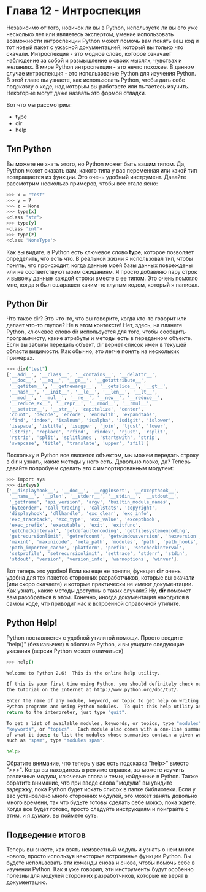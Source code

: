 # Глава 12 - Интроспекция

Независимо от того, новичок ли вы в Python, используете ли вы его уже несколько лет или являетесь экспертом, умение использовать возможности интроспекции Python может помочь вам понять ваш код и тот новый пакет с ужасной документацией, который вы только что скачали. Интроспекция - это модное слово, которое означает наблюдение за собой и размышление о своих мыслях, чувствах и желаниях. В мире Python интроспекция - это нечто похожее. В данном случае интроспекция - это использование Python для изучения Python. В этой главе вы узнаете, как использовать Python, чтобы дать себе подсказку о коде, над которым вы работаете или пытаетесь изучить. Некоторые могут даже назвать это формой отладки.

Вот что мы рассмотрим:

- type
- dir
- help

## Тип Python

Вы можете не знать этого, но Python может быть вашим типом. Да, Python может сказать вам, какого типа у вас переменная или какой тип возвращается из функции. Это очень удобный инструмент. Давайте рассмотрим несколько примеров, чтобы все стало ясно:

```sh
>>> x = "test"
>>> y = 7
>>> z = None
>>> type(x)
<class 'str'>
>>> type(y)
<class 'int'>
>>> type(z)
<class 'NoneType'>
```
Как вы видите, в Python есть ключевое слово **type**, которое позволяет определить, что есть что. В реальной жизни я использовал тип, чтобы понять, что происходит, когда данные моей базы данных повреждены или не соответствуют моим ожиданиям. Я просто добавляю пару строк и вывожу данные каждой строки вместе с ее типом. Это очень помогло мне, когда я был ошарашен каким-то глупым кодом, который я написал.

## Python Dir

Что такое dir? Это что-то, что вы говорите, когда кто-то говорит или делает что-то глупое? Не в этом контексте! Нет, здесь, на планете Python, ключевое слово dir используется для того, чтобы сообщить программисту, какие атрибуты и методы есть в переданном объекте. Если вы забыли передать объект, dir вернет список имен в текущей области видимости. Как обычно, это легче понять на нескольких примерах.

```sh
>>> dir("test")
['__add__', '__class__', '__contains__', '__delattr__',
 '__doc__', '__eq__', '__ge__', '__getattribute__',
 '__getitem__', '__getnewargs__', '__getslice__', '__gt__',
 '__hash__', '__init__', '__le__', '__len__', '__lt__',
 '__mod__', '__mul__', '__ne__', '__new__', '__reduce__',
 '__reduce_ex__', '__repr__', '__rmod__', '__rmul__',
 '__setattr__', '__str__', 'capitalize', 'center',
 'count', 'decode', 'encode', 'endswith', 'expandtabs',
 'find', 'index', 'isalnum', 'isalpha', 'isdigit', 'islower',
 'isspace', 'istitle', 'isupper', 'join', 'ljust', 'lower',
 'lstrip', 'replace', 'rfind', 'rindex', 'rjust', 'rsplit',
 'rstrip', 'split', 'splitlines', 'startswith', 'strip',
 'swapcase', 'title', 'translate', 'upper', 'zfill']
```
Поскольку в Python все является объектом, мы можем передать строку в dir и узнать, какие методы у него есть. Довольно ловко, да? Теперь давайте попробуем сделать это с импортированным модулем:

```sh
>>> import sys
>>> dir(sys)
['__displayhook__', '__doc__', '__egginsert', '__excepthook__',
 '__name__', '__plen', '__stderr__', '__stdin__', '__stdout__',
 '_getframe', 'api_version', 'argv', 'builtin_module_names',
 'byteorder', 'call_tracing', 'callstats', 'copyright',
 'displayhook', 'dllhandle', 'exc_clear', 'exc_info',
 'exc_traceback', 'exc_type', 'exc_value', 'excepthook',
 'exec_prefix', 'executable', 'exit', 'exitfunc',
 'getcheckinterval', 'getdefaultencoding', 'getfilesystemencoding',
 'getrecursionlimit', 'getrefcount', 'getwindowsversion', 'hexversion',
 'maxint', 'maxunicode', 'meta_path', 'modules', 'path', 'path_hooks',
 'path_importer_cache', 'platform', 'prefix', 'setcheckinterval',
 'setprofile', 'setrecursionlimit', 'settrace', 'stderr', 'stdin',
 'stdout', 'version', 'version_info', 'warnoptions', 'winver'].
```
Вот теперь это удобно! Если вы еще не поняли, функция **dir** очень удобна для тех пакетов сторонних разработчиков, которые вы скачали (или скоро скачаете) и которые практически не имеют документации. Как узнать, какие методы доступны в таких случаях? Ну, **dir** поможет вам разобраться в этом. Конечно, иногда документация находится в самом коде, что приводит нас к встроенной справочной утилите.

## Python Help!

Python поставляется с удобной утилитой помощи. Просто введите "help()" (без кавычек) в оболочке Python, и вы увидите следующие указания (версия Python может отличаться)

```sh
>>> help()

Welcome to Python 2.6!  This is the online help utility.

If this is your first time using Python, you should definitely check out
the tutorial on the Internet at http://www.python.org/doc/tut/.

Enter the name of any module, keyword, or topic to get help on writing
Python programs and using Python modules.  To quit this help utility and
return to the interpreter, just type "quit".

To get a list of available modules, keywords, or topics, type "modules",
"keywords", or "topics".  Each module also comes with a one-line summary
of what it does; to list the modules whose summaries contain a given word
such as "spam", type "modules spam".

help>
```

Обратите внимание, что теперь у вас есть подсказка "help>" вместо ">>>". Когда вы находитесь в режиме справки, вы можете изучить различные модули, ключевые слова и темы, найденные в Python. Также обратите внимание, что при вводе слова "модули" вы увидите задержку, пока Python будет искать список в папке библиотеки. Если у вас установлено много сторонних модулей, это может занять довольно много времени, так что будьте готовы сделать себе мокко, пока ждете. Когда все будет готово, просто следуйте инструкциям и поиграйте с этим, и я думаю, вы поймете суть.

## Подведение итогов

Теперь вы знаете, как взять неизвестный модуль и узнать о нем много нового, просто используя некоторые встроенные функции Python. Вы будете использовать эти команды снова и снова, чтобы помочь себе в изучении Python. Как я уже говорил, эти инструменты будут особенно полезны для модулей сторонних разработчиков, которые не верят в документацию.
